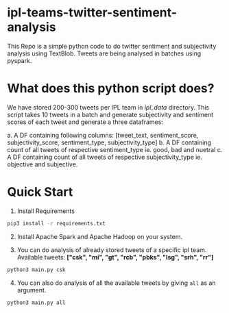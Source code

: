 # ipl-teams-twitter-sentiment-analysis
This Repo is a simple python code to do twitter sentiment and subjectivity analysis using TextBlob. Tweets are being analysed in batches using pyspark.

# What does this python script does? 
We have stored 200-300 tweets per IPL team in *ipl_data* directory. This script takes 10 tweets in a batch and generate subjectivity and sentiment scores of each tweet and generate a three dataframes: 

a. A DF containing following columns: [tweet_text, sentiment_score, subjectivity_score, sentiment_type, subjectivity_type]
b. A DF containing count of all tweets of respective sentiment_type ie. good, bad and nuetral 
c. A DF containing count of all tweets of respective subjectivity_type ie. objective and subjective. 


# Quick Start

1. Install Requirements
```bash 
pip3 install -r requirements.txt 
```
2. Install Apache Spark and Apache Hadoop on your system. 

3. You can do analysis of already stored tweets of a specific ipl team. Available tweets: **["csk", "mi", "gt", "rcb", "pbks", "lsg", "srh", "rr"]**
```bash 
python3 main.py csk
```

4. You can also do analysis of all the available tweets by giving `all` as an argument. 
```bash
python3 main.py all
```